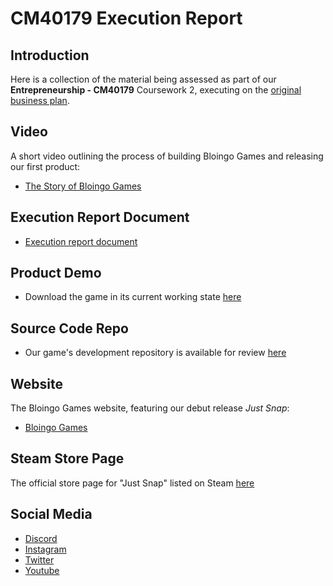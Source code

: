# CM40179 Execution Report

## Introduction
Here is a collection of the material being assessed as part of our **Entrepreneurship - CM40179** Coursework 2, executing on the [original business plan](https://github.com/BloingoGames/Documentation).

## Video
A short video outlining the process of building Bloingo Games and releasing our first product:
- [The Story of Bloingo Games](https://www.youtube.com/watch?v=FHPIdhnSmGg) 

## Execution Report Document
- [Execution report document](https://github.com/BloingoGames/Execution-Report/blob/main/Execution%20Report%20Document.pdf)

## Product Demo
- Download the game in its current working state [here](https://github.com/BloingoGames/just-snap-public-releases/releases/tag/v0.0.1)

## Source Code Repo
- Our game's development repository is available for review [here](https://github.com/BloingoGames/just-snap)

## Website
The Bloingo Games website, featuring our debut release *Just Snap*:
- [Bloingo Games](https://bloingo.com/)

## Steam Store Page
The official store page for "Just Snap" listed on Steam [here](https://store.steampowered.com/app/3635700/Just_Snap/) 

##  Social Media
- [Discord](https://discord.gg/dHcmX9GEkw)
- [Instagram](https://www.instagram.com/bloingo/)
- [Twitter](https://x.com/BloingoGames)
- [Youtube](https://www.youtube.com/@BloingoGames)
